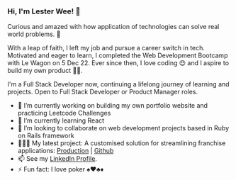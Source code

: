### Hi, I'm Lester Wee! 👋

<!--
**wyxlester/wyxlester** is a ✨ _special_ ✨ repository because its `README.md` (this file) appears on your GitHub profile.
-->
Curious and amazed with how application of technologies can solve real world problems. 🤩

With a leap of faith, I left my job and pursue a career switch in tech. Motivated and eager to learn, I completed the Web Development Bootcamp with Le Wagon on 5 Dec 22. Ever since then, I love coding 😍 and I aspire to build my own product 💪🏻.

I'm a Full Stack Developer now, continuing a lifelong journey of learning and projects. Open to Full Stack Developer or Product Manager roles.

- 🔭 I’m currently working on building my own portfolio website and practicing Leetcode Challenges
- 🌱 I’m currently learning React
- 👯 I’m looking to collaborate on web development projects based in Ruby on Rails framework
- 🧑🏻‍💻 My latest project: A customised solution for streamlining franchise applications: <a href="https://www.le-fms.com/">Production</a> | <a href="https://github.com/willkoo/le-fms/">Github</a>
- 📫 See my <a href="https://www.linkedin.com/in/lester-wee/">LinkedIn Profile</a>.
- ⚡ Fun fact: I love poker ♠️❤️♣️♦️

